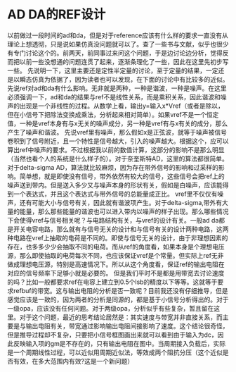 # AD DA的REF设计
以前做过一段时间的ad和da，但是对于reference应该有什么样的要求一直没有从理论上想透彻，只是说如果仿真没问题就可以了。查了一些书与文献，似乎也很少有专门讨论这个的。前两天，前同事过来问这个问题，于是边讨论边分析，觉得反而把以前一些没想通的问题连贯了起来，逐渐条理化了一些，因此在这里先初步写一些。
先说明一下，这里主要还是定性半定量的讨论，至于定量的结果，一定还是以瞬态仿真为依据了，因为读者也可以发现，在下面的讨论中有比较多的近似。
先说ref对ad和da有什么影响。无非就是两种，一种是谐波，一种是噪声。在这里必须强调一下，ad和da的结果与ref不是线性关系，而是乘积关系，因此谐波和噪声的出现是一个非线性的过程。从数学上看，输出y=输入x*Vref（或者是除以，但在小信号下把除法变换成乘法，分析起来相对简单）。如果vref不是一个恒定值，一种是vref本身有与x无关的噪声成分，另一种是vref有与x有关的成分，那么产生了噪声和谐波。
先说vref里有噪声，那么假如x是正弦波，就等于噪声被信号卷积到了信号附近，且一个特性是信号越大，引入的噪声越大。根据这个，应可以算出ref中噪声的要求。不过根据我以前的数值计算，这部分的影响不是那么明显（当然也看个人的系统是什么样子的）。对于奈奎斯特AD，这里的算法都很简单。对于delta-sigma AD，算法就比较麻烦，因为存在带外信号的影响和过采样的影响。简单想，就是即使没有信号，带外依然有较大的信号，这些信号会把ref上的噪声送到带内。但是送入多少又与噪声本身的形状有关，假如是白噪声，应该能得到一个表达式，并且这个表达式与带外信号的总能量成正比。
vref里不仅仅有噪声，还有可能大小与信号有关，因此就有谐波项产生。对于delta-sigma,带外有大量的能量，那么那些能量的谐波也可以进入带内以噪声的样子出现。那么哪些情况下会使得vref与信号相关呢？与电路结构有关，与vref的设计有关。一般ad da都是开关电容电路，那么就有与信号无关的设计和与信号有关的设计两种电路，这两种电路在vref上抽取的电荷是不同的。即使与信号无关的设计，由于非理想因素的存在，也多多少少会抽取不同的电荷。而从ref的角度看，如果本身是个理想电压源，那么即使抽取的电荷每次不同，也应该保证vref是个常量。但实际上ref无非做成理想电压源，特别是高速情况下。所以从这个角度看，保证ref的输出电阻在对应的信号频率下足够小就是必要的。
但是我们平时不是都是用带宽去讨论速度的吗？比如一般都要求ref在电容上建立到0.5个lsb的精度以下等等。这就等于要求refbuf的带宽。这与输出电阻的分析是否一致呢？目前我还没有仔细推导，但是感觉应该是一致的，因为两者的分析是同源的，都是基于小信号分析得出的。对于一级opa，应该没有任何问题。对于两级opa，分析似乎有些复杂，暂且留在这里。对于这个问题，最近的思考结论居然是：其实速度与带宽并非直接关系，而主要是与输出电阻有关，带宽通过影响输出电阻间接影响了速度。这个结论很奇怪，但是推导过程却不复杂，只要把小信号框图画出来就可以看到由于输入为dc，因此反映输入项的gm是不存在的，只有输出电阻在图中。当周期接入负载后，实际是一个周期线性过程，可以近似用周期近似法，等效成两个阻抗分压（这个近似是否有效，在多大范围内有效?这是一个新问题）
 

